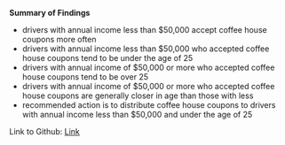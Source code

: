 **Summary of Findings**

- drivers with annual income less than $50,000 accept coffee house coupons more often
- drivers with annual income less than $50,000 who accepted coffee house coupons tend to be under the age of 25
- drivers with annual income of $50,000 or more who accepted coffee house coupons tend to be over 25
- drivers with annual income of $50,000 or more who accepted coffee house coupons are generally closer in age than those with less
- recommended action is to distribute coffee house coupons to drivers with annual income less than $50,000 and under the age of 25

Link to Github: [Link]([http://a.com](https://github.com/piersgrenier/Assignment_5.1))
